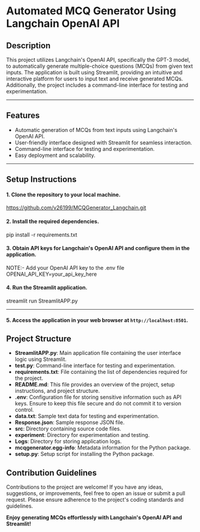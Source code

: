 # Automated MCQ Generator Using Langchain OpenAI API

## Description

This project utilizes Langchain's OpenAI API, specifically the GPT-3 model, to automatically generate multiple-choice questions (MCQs) from given text inputs. The application is built using Streamlit, providing an intuitive and interactive platform for users to input text and receive generated MCQs. Additionally, the project includes a command-line interface for testing and experimentation.

---
## Features

- Automatic generation of MCQs from text inputs using Langchain's OpenAI API.
- User-friendly interface designed with Streamlit for seamless interaction.
- Command-line interface for testing and experimentation.
- Easy deployment and scalability.

---
## Setup Instructions
#### 1. Clone the repository to your local machine.
https://github.com/v26199/MCQGenerator_Langchain.git

#### 2. Install the required dependencies.
pip install -r requirements.txt

#### 3. Obtain API keys for Langchain's OpenAI API and configure them in the application.
NOTE:- Add your OpenAI API key to the .env file
OPENAI_API_KEY=your_api_key_here

#### 4. Run the Streamlit application.
streamlit run StreamlitAPP.py

---
#### 5. Access the application in your web browser at `http://localhost:8501`.
## Project Structure

- **StreamlitAPP.py**: Main application file containing the user interface logic using Streamlit.
- **test.py**: Command-line interface for testing and experimentation.
- **requirements.txt**: File containing the list of dependencies required for the project.
- **README.md**: This file provides an overview of the project, setup instructions, and project structure.
- **.env**: Configuration file for storing sensitive information such as API keys. Ensure to keep this file secure and do not commit it to version control.
- **data.txt**: Sample text data for testing and experimentation.
- **Response.json**: Sample response JSON file.
- **src**: Directory containing source code files.
- **experiment**: Directory for experimentation and testing.
- **Logs**: Directory for storing application logs.
- **mcqgenerator.egg-info**: Metadata information for the Python package.
- **setup.py**: Setup script for installing the Python package.


## Contribution Guidelines

Contributions to the project are welcome! If you have any ideas, suggestions, or improvements, feel free to open an issue or submit a pull request. Please ensure adherence to the project's coding standards and guidelines.

**Enjoy generating MCQs effortlessly with Langchain's OpenAI API and Streamlit!**



